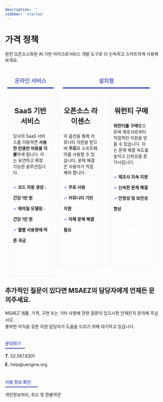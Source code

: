 ```yaml
---
description: ''
sidebar: 'started'
---
```


# 가격 정책

완전 오픈소스화된 AI 기반 마이크로서비스 개발 도구로 더 신속하고 스마트하게 사용해보세요.

<div class="pricing-box">
    <div class="w33">
        <p class="box-title">온라인 서비스</p>
        <div class="box-style">
            <h3>SaaS 기반 서비스</h3>
            <p class="txt-desc">당사의 SaaS 서비스를 이용하면 <b>사용한 만큼만 비용을 지불</b>하게 됩니다. 이는 유연하고 확장 가능한 솔루션입니다.</p>
            <div class="list-box">
                <span>✓</span> 코드 자동 생성 : 건당 1만 원<br>
                <span>✓</span> 애자일 모델링 : 건당 1만 원<br>
                <span>✓</span> 월별 사용량에 따른 과금
            </div>
            <div class="font-bold text-white bg-ui-primary btn-pricing">
                <a href="http://labs.msaez.io/">구매하기</a>
            </div>
        </div>
    </div>
    <div class="w66">
        <p class="box-title">설치형</p>
        <div class="download-shape">
            <div class="box-style">
                <h3>오픈소스 라이센스</h3>
                <p class="txt-desc">이 옵션을 통해 커뮤니티 지원을 받으며 <b>무료</b>로 소프트웨어를 사용할 수 있습니다. 문제 해결은 사용자가 직접 해야 합니다.</p>
                <div class="list-box">
                    <span>✓</span> 무료 사용<br>
                    <span>✓</span> 커뮤니티 기반 지원<br>
                    <span>✓</span> 자체 문제 해결 필요
                </div>
                <div class="font-bold text-white bg-ui-primary btn-pricing">
                    <a href="https://github.com/msa-ez/platform">시작하기</a>
                </div>  
            </div>
            <div class="box-style">
                <h3>워런티 구매</h3>
                <p class="txt-desc"><b>워런티를 구매</b>함으로써 제조사로부터 직접적인 지원을 받을 수 있습니다. 이는 문제 해결 속도를 높이고 신뢰성을 증가시킵니다.</p>
                <div class="list-box">
                    <span>✓</span> 제조사 지속 지원<br>
                    <span>✓</span> 신속한 문제 해결<br>
                    <span>✓</span> 안정성 및 보안성 향상
                </div>
                <div class="font-bold text-white bg-ui-primary btn-pricing">
                    <a href="mailto:help@uengine.org">문의하기</a>
                </div>
            </div>
        </div>
    </div>
</div>

<div class="qna-box">
    <h2>추가적인 질문이 있다면 MSAEZ의 담당자에게 언제든 문의주세요.</h2>
    <p>
        MSAEZ 제품, 가격, 구현 또는 기타 사항에 관한 질문이 있으시면 언제든지 문의해 주십시오. <br>
        풍부한 지식을 갖춘 지원 담당자가 도움을 드리기 위해 대기하고 있습니다.
    </p>
    <p class="lh20">
        <span style="width: 65px;">문의하기</span>
        <strong>T.</strong> <a href="tel:02-567-8301">02.567.8301</a><br>
        <strong>E.</strong> <a href="mailto:help@uengine.org">help@uengine.org</a>
    </p>
    <p class="lh20">
        <span style="width: 108px;">이용 정보 확인</span>
        <a href="https://labs.msaez.io/#/provision" target="_blank">개인정보처리, 취소 및 환불약관</a>
    </p>
</div>

<style type='text/css'>
.pricing-box { 
    display: flex; 
    width: 100%; 
    margin-top: 20px;
}
.w33 {
    width: 33%;
}
.w66 {
    width: 66%;
}
.download-shape {
    display: flex;
}
.box-title {
    width: 80%;
    line-height: 20px;
    border-bottom: 5px solid #5c6ac4;
    padding: 10px;
    color: #5c6ac4;
    font-size: 18px;
    font-weight: 600;
    text-align: center;
    margin: 20px auto;
}
.box-style {
    border: 1px solid #e6e9f9;
    border-radius: 5px;
    margin: 0 10px;
    padding: 0 15px;
}
.pricing-box h3 {
    font-size: 23px;
    text-align: center;
}
.pricing-box p.txt-desc {
    height: 120px;
    margin-top: 20px;
    margin-bottom: 20px;
}
.btn-pricing {
    width:100%; 
    text-align:center; 
    line-height: 50px; 
    margin-bottom: 20px; 
    border-radius: 5px;
}
.pricing-box a {
    font-size: 18px;
    font-weight: bold;
    color: #fff !important;
    text-decoration: none;
}
.list-box {
    border-top: 1px solid #e6e9f9;
    padding-top: 20px;
    font-size: 14px;
    font-weight: 600;
    line-height: 2.5;
    margin-bottom: 30px;
}
.list-box > span {
    color: #5c6ac4;
}
.qna-box {
    margin-top: 30px;
}
.qna-box h2 {
    margin-bottom: 20px;
}
.qna-box p {
    line-height: 1.6;
    margin-bottom: 30px;
}
.qna-box p.lh20 {
    line-height: 2;
}
.qna-box span {
    display: block;
    border-bottom: 3px solid #5c6ac4;
    margin-bottom: 10px;
    color: #5c6ac4;
    font-weight: 600;
}
.qna-box a {
    text-decoration: none;
}

@media only screen and (max-width:607px){
    .pricing-box, .download-shape {
        display: block;
    }
    .w33, .w66 {
        width: 100%;
    }
    .box-title {
        margin-top: 50px;
    }
    .box-style {
        margin-top: 12px;
    }
    .pricing-box p.txt-desc {
        height: auto;
    }
    .qna-box h2 {
        line-height: 1.6;
    }
}        
</style>
